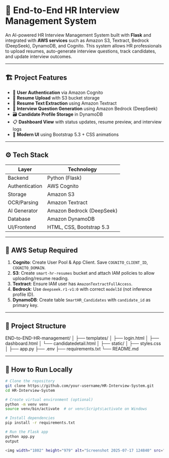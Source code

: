 # 🚀 End-to-End HR Interview Management System

An AI-powered HR Interview Management System built with **Flask** and integrated with **AWS services** such as Amazon S3, Textract, Bedrock (DeepSeek), DynamoDB, and Cognito. This system allows HR professionals to upload resumes, auto-generate interview questions, track candidates, and update interview outcomes.

---

## 🏗️ Project Features

- 🔐 **User Authentication** via Amazon Cognito
- 📄 **Resume Upload** with S3 bucket storage
- 📑 **Resume Text Extraction** using Amazon Textract
- 🧠 **Interview Question Generation** using Amazon Bedrock (DeepSeek)
- 🗃️ **Candidate Profile Storage** in DynamoDB
- 📋 **Dashboard View** with status updates, resume preview, and interview logs
- 🎨 **Modern UI** using Bootstrap 5.3 + CSS animations

---

## ⚙️ Tech Stack

| Layer         | Technology             |
|---------------|------------------------|
| Backend       | Python (Flask)         |
| Authentication| AWS Cognito            |
| Storage       | Amazon S3              |
| OCR/Parsing   | Amazon Textract        |
| AI Generator  | Amazon Bedrock (DeepSeek) |
| Database      | Amazon DynamoDB        |
| UI/Frontend   | HTML, CSS, Bootstrap 5.3 |

---

## 🔐 AWS Setup Required

1. **Cognito**: Create User Pool & App Client. Save `COGNITO_CLIENT_ID`, `COGNITO_DOMAIN`.
2. **S3**: Create `smart-hr-resumes` bucket and attach IAM policies to allow uploading/resume reading.
3. **Textract**: Ensure IAM user has `AmazonTextractFullAccess`.
4. **Bedrock**: Use `deepseek.r1-v1:0` with correct `modelId` (not inference profile ID).
5. **DynamoDB**: Create table `SmartHR_Candidates` with `candidate_id` as primary key.

---

## 📁 Project Structure
END-to-END-HR-management/
│
├── templates/
│ ├── login.html
│ ├── dashboard.html
│ └── candidatedetail.html
│
├── static/
│ ├── styles.css
│
├── app.py
├── .env
├── requirements.txt
└── README.md


---

## 🧪 How to Run Locally

```bash
# Clone the repository
git clone https://github.com/your-username/HR-Interview-System.git
cd HR-Interview-System

# Create virtual environment (optional)
python -m venv venv
source venv/bin/activate  # or venv\Scripts\activate on Windows

# Install dependencies
pip install -r requirements.txt

# Run the Flask app
python app.py
output

<img width="1802" height="979" alt="Screenshot 2025-07-17 124840" src="https://github.com/user-attachments/assets/4d7769d6-d60b-40e6-a165-a3192ccb19f8" />








